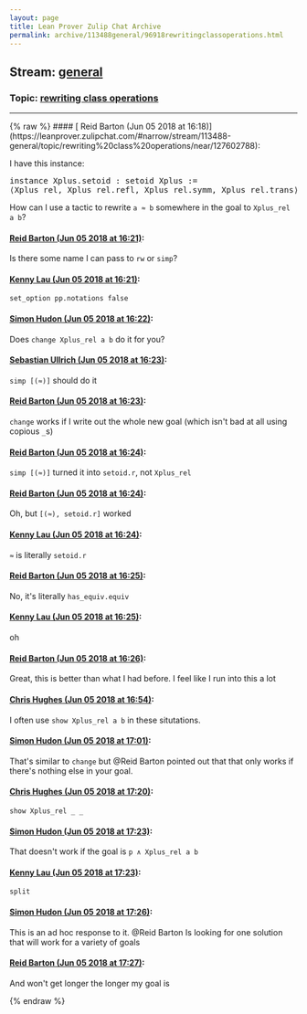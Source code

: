 ```yaml
---
layout: page
title: Lean Prover Zulip Chat Archive 
permalink: archive/113488general/96918rewritingclassoperations.html
---
```


## Stream: [general](https://leanprover-community.github.io/archive/113488general/index.html)
### Topic: [rewriting class operations](https://leanprover-community.github.io/archive/113488general/96918rewritingclassoperations.html)

---

<base href="https://leanprover.zulipchat.com">
{% raw %}
#### [ Reid Barton (Jun 05 2018 at 16:18)](https://leanprover.zulipchat.com/#narrow/stream/113488-general/topic/rewriting%20class%20operations/near/127602788):
<p>I have this instance:</p>
<div class="codehilite"><pre><span></span><span class="kn">instance</span> <span class="n">Xplus</span><span class="bp">.</span><span class="n">setoid</span> <span class="o">:</span> <span class="n">setoid</span> <span class="n">Xplus</span> <span class="o">:=</span>
<span class="bp">⟨</span><span class="n">Xplus_rel</span><span class="o">,</span> <span class="n">Xplus_rel</span><span class="bp">.</span><span class="n">refl</span><span class="o">,</span> <span class="n">Xplus_rel</span><span class="bp">.</span><span class="n">symm</span><span class="o">,</span> <span class="n">Xplus_rel</span><span class="bp">.</span><span class="n">trans</span><span class="bp">⟩</span>
</pre></div>


<p>How can I use a tactic to rewrite <code>a ≈ b</code> somewhere in the goal to <code>Xplus_rel a b</code>?</p>

#### [ Reid Barton (Jun 05 2018 at 16:21)](https://leanprover.zulipchat.com/#narrow/stream/113488-general/topic/rewriting%20class%20operations/near/127602900):
<p>Is there some name I can pass to <code>rw</code> or <code>simp</code>?</p>

#### [ Kenny Lau (Jun 05 2018 at 16:21)](https://leanprover.zulipchat.com/#narrow/stream/113488-general/topic/rewriting%20class%20operations/near/127602930):
<p><code>set_option pp.notations false</code></p>

#### [ Simon Hudon (Jun 05 2018 at 16:22)](https://leanprover.zulipchat.com/#narrow/stream/113488-general/topic/rewriting%20class%20operations/near/127602986):
<p>Does <code>change Xplus_rel a b</code> do it for you?</p>

#### [ Sebastian Ullrich (Jun 05 2018 at 16:23)](https://leanprover.zulipchat.com/#narrow/stream/113488-general/topic/rewriting%20class%20operations/near/127603021):
<p><code>simp [(≈)]</code> should do it</p>

#### [ Reid Barton (Jun 05 2018 at 16:23)](https://leanprover.zulipchat.com/#narrow/stream/113488-general/topic/rewriting%20class%20operations/near/127603023):
<p><code>change</code> works if I write out the whole new goal (which isn't bad at all using copious <code>_</code>s)</p>

#### [ Reid Barton (Jun 05 2018 at 16:24)](https://leanprover.zulipchat.com/#narrow/stream/113488-general/topic/rewriting%20class%20operations/near/127603087):
<p><code>simp [(≈)]</code> turned it into <code>setoid.r</code>, not <code>Xplus_rel</code></p>

#### [ Reid Barton (Jun 05 2018 at 16:24)](https://leanprover.zulipchat.com/#narrow/stream/113488-general/topic/rewriting%20class%20operations/near/127603093):
<p>Oh, but <code>[(≈), setoid.r]</code> worked</p>

#### [ Kenny Lau (Jun 05 2018 at 16:24)](https://leanprover.zulipchat.com/#narrow/stream/113488-general/topic/rewriting%20class%20operations/near/127603099):
<p><code>≈</code> is literally <code>setoid.r</code></p>

#### [ Reid Barton (Jun 05 2018 at 16:25)](https://leanprover.zulipchat.com/#narrow/stream/113488-general/topic/rewriting%20class%20operations/near/127603112):
<p>No, it's literally <code>has_equiv.equiv</code></p>

#### [ Kenny Lau (Jun 05 2018 at 16:25)](https://leanprover.zulipchat.com/#narrow/stream/113488-general/topic/rewriting%20class%20operations/near/127603118):
<p>oh</p>

#### [ Reid Barton (Jun 05 2018 at 16:26)](https://leanprover.zulipchat.com/#narrow/stream/113488-general/topic/rewriting%20class%20operations/near/127603181):
<p>Great, this is better than what I had before. I feel like I run into this a lot</p>

#### [ Chris Hughes (Jun 05 2018 at 16:54)](https://leanprover.zulipchat.com/#narrow/stream/113488-general/topic/rewriting%20class%20operations/near/127604658):
<p>I often use <code>show Xplus_rel a b</code> in these situtations.</p>

#### [ Simon Hudon (Jun 05 2018 at 17:01)](https://leanprover.zulipchat.com/#narrow/stream/113488-general/topic/rewriting%20class%20operations/near/127604971):
<p>That's similar to <code>change</code> but <span class="user-mention" data-user-id="110032">@Reid Barton</span> pointed out that that only works if there's nothing else in your goal.</p>

#### [ Chris Hughes (Jun 05 2018 at 17:20)](https://leanprover.zulipchat.com/#narrow/stream/113488-general/topic/rewriting%20class%20operations/near/127605892):
<p><code>show Xplus_rel _ _</code></p>

#### [ Simon Hudon (Jun 05 2018 at 17:23)](https://leanprover.zulipchat.com/#narrow/stream/113488-general/topic/rewriting%20class%20operations/near/127606006):
<p>That doesn't work if the goal is <code>p ∧ Xplus_rel a b</code></p>

#### [ Kenny Lau (Jun 05 2018 at 17:23)](https://leanprover.zulipchat.com/#narrow/stream/113488-general/topic/rewriting%20class%20operations/near/127606012):
<p><code>split</code></p>

#### [ Simon Hudon (Jun 05 2018 at 17:26)](https://leanprover.zulipchat.com/#narrow/stream/113488-general/topic/rewriting%20class%20operations/near/127606149):
<p>This is an ad hoc response to it. <span class="user-mention" data-user-id="110032">@Reid Barton</span> Is looking for one solution that will work for a variety of goals</p>

#### [ Reid Barton (Jun 05 2018 at 17:27)](https://leanprover.zulipchat.com/#narrow/stream/113488-general/topic/rewriting%20class%20operations/near/127606159):
<p>And won't get longer the longer my goal is</p>


{% endraw %}
